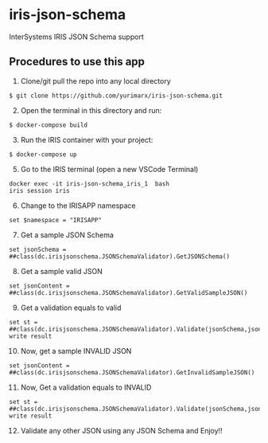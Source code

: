 # iris-json-schema
InterSystems IRIS JSON Schema support

## Procedures to use this app
1. Clone/git pull the repo into any local directory
```
$ git clone https://github.com/yurimarx/iris-json-schema.git
```
2. Open the terminal in this directory and run:
```
$ docker-compose build
```
3. Run the IRIS container with your project:
```
$ docker-compose up
```
5. Go to the IRIS terminal (open a new VSCode Terminal)
```
docker exec -it iris-json-schema_iris_1  bash
iris session iris
```
6. Change to the IRISAPP namespace
```
set $namespace = "IRISAPP"
```
7. Get a sample JSON Schema
```
set jsonSchema = ##class(dc.irisjsonschema.JSONSchemaValidator).GetJSONSchema()
```
8. Get a sample valid JSON
```
set jsonContent = ##class(dc.irisjsonschema.JSONSchemaValidator).GetValidSampleJSON()
```
9. Get a validation equals to valid
```
set st = ##class(dc.irisjsonschema.JSONSchemaValidator).Validate(jsonSchema,jsonContent,.result)
write result
```
10. Now, get a sample INVALID JSON
```
set jsonContent = ##class(dc.irisjsonschema.JSONSchemaValidator).GetInvalidSampleJSON()
```
11. Now, Get a validation equals to INVALID
```
set st = ##class(dc.irisjsonschema.JSONSchemaValidator).Validate(jsonSchema,jsonContent,.result)
write result
```
12. Validate any other JSON using any JSON Schema and Enjoy!!
